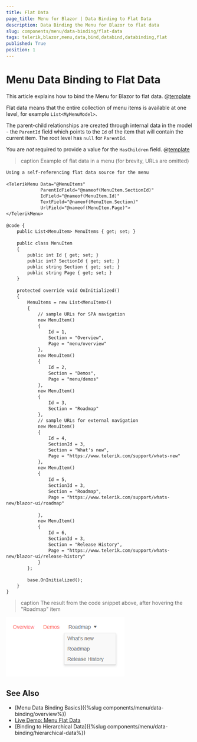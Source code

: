 ```yaml
---
title: Flat Data
page_title: Menu for Blazor | Data Binding to Flat Data
description: Data Binding the Menu for Blazor to flat data
slug: components/menu/data-binding/flat-data
tags: telerik,blazor,menu,data,bind,databind,databinding,flat
published: True
position: 1
---
```


# Menu Data Binding to Flat Data

This article explains how to bind the Menu for Blazor to flat data. 
@[template](/_contentTemplates/menu/basic-example.md#data-binding-basics-link)


Flat data means that the entire collection of menu items is available at one level, for example `List<MyMenuModel>`.

The parent-child relationships are created through internal data in the model - the `ParentId` field which points to the `Id` of the item that will contain the current item. The root level has `null` for `ParentId`.

You are *not* required to provide a value for the `HasChildren` field. @[template](/_contentTemplates/menu/basic-example.md#has-children-behavior)

>caption Example of flat data in a menu (for brevity, URLs are omitted)

````CSHTML
Using a self-referencing flat data source for the menu

<TelerikMenu Data="@MenuItems"
             ParentIdField="@nameof(MenuItem.SectionId)"
             IdField="@nameof(MenuItem.Id)"
             TextField="@nameof(MenuItem.Section)"
             UrlField="@nameof(MenuItem.Page)">
</TelerikMenu>

@code {
    public List<MenuItem> MenuItems { get; set; }

    public class MenuItem
    {
        public int Id { get; set; }
        public int? SectionId { get; set; }
        public string Section { get; set; }
        public string Page { get; set; }
    }

    protected override void OnInitialized()
    {
        MenuItems = new List<MenuItem>()
        {
            // sample URLs for SPA navigation
            new MenuItem()
            {
                Id = 1,
                Section = "Overview",
                Page = "menu/overview"
            },
            new MenuItem()
            {
                Id = 2,
                Section = "Demos",
                Page = "menu/demos"
            },
            new MenuItem()
            {
                Id = 3,
                Section = "Roadmap"
            },
            // sample URLs for external navigation
            new MenuItem()
            {
                Id = 4,
                SectionId = 3,
                Section = "What's new",
                Page = "https://www.telerik.com/support/whats-new"
            },
            new MenuItem()
            {
                Id = 5,
                SectionId = 3,
                Section = "Roadmap",
                Page = "https://www.telerik.com/support/whats-new/blazor-ui/roadmap"

            },
            new MenuItem()
            {
                Id = 6,
                SectionId = 3,
                Section = "Release History",
                Page = "https://www.telerik.com/support/whats-new/blazor-ui/release-history"
            }
        };

        base.OnInitialized();
    }
}
````

>caption The result from the code snippet above, after hovering the "Roadmap" item

![](images/menu-flat-data-overview.png)


## See Also

  * [Menu Data Binding Basics]({%slug components/menu/data-binding/overview%})
  * [Live Demo: Menu Flat Data](https://demos.telerik.com/blazor-ui/menu/flat-data)
  * [Binding to Hierarchical Data]({%slug components/menu/data-binding/hierarchical-data%})

